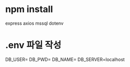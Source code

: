 # npm install
express axios mssql dotenv

# .env 파일 작성
DB_USER=
DB_PWD=
DB_NAME=
DB_SERVER=localhost